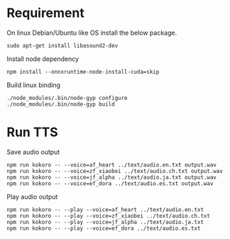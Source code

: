 # Requirement

On linux Debian/Ubuntu like OS install the below package.

```shell
sudo apt-get install libasound2-dev
```

Install node dependency

```shell
npm install --onnxruntime-node-install-cuda=skip
```

Build linux binding

```shell
./node_modules/.bin/node-gyp configure
./node_modules/.bin/node-gyp build
```

# Run TTS

Save audio output

```shell
npm run kokoro -- --voice=af_heart ../text/audio.en.txt output.wav
npm run kokoro -- --voice=zf_xiaobei ../text/audio.ch.txt output.wav
npm run kokoro -- --voice=jf_alpha ../text/audio.ja.txt output.wav
npm run kokoro -- --voice=ef_dora ../text/audio.es.txt output.wav
```

Play audio output

```shell
npm run kokoro -- --play --voice=af_heart ../text/audio.en.txt
npm run kokoro -- --play --voice=zf_xiaobei ../text/audio.ch.txt
npm run kokoro -- --play --voice=jf_alpha ../text/audio.ja.txt
npm run kokoro -- --play --voice=ef_dora ../text/audio.es.txt
```
